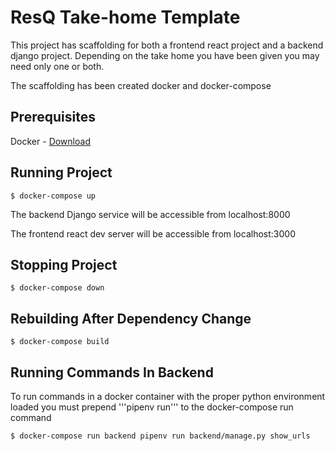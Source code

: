 # ResQ Take-home Template

This project has scaffolding for both a frontend react project and a backend django project.
Depending on the take home you have been given you may need only one or both.

The scaffolding has been created docker and docker-compose

## Prerequisites

Docker - [Download](https://www.docker.com/get-started)

## Running Project

```shell
$ docker-compose up
```

The backend Django service will be accessible from localhost:8000

The frontend react dev server will be accessible from localhost:3000

## Stopping Project

```shell
$ docker-compose down
```

## Rebuilding After Dependency Change

```shell
$ docker-compose build
```

## Running Commands In Backend

To run commands in a docker container with the proper python environment loaded you must
prepend '''pipenv run''' to the docker-compose run command

```shell
$ docker-compose run backend pipenv run backend/manage.py show_urls
```
